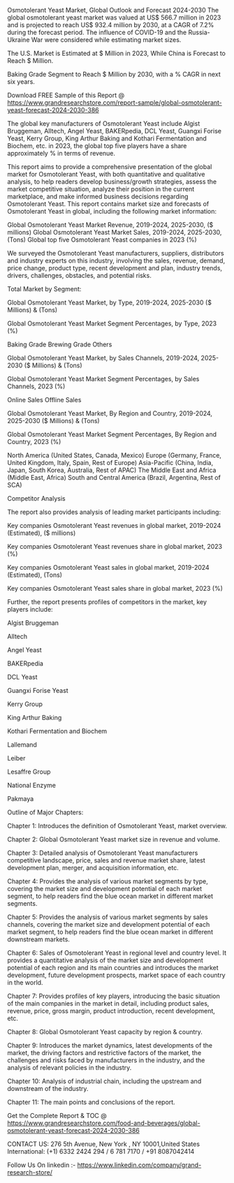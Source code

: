 Osmotolerant Yeast Market, Global Outlook and Forecast 2024-2030
The global osmotolerant yeast market was valued at US$ 566.7 million in 2023 and is projected to reach US$ 932.4 million by 2030, at a CAGR of 7.2% during the forecast period. The influence of COVID-19 and the Russia-Ukraine War were considered while estimating market sizes.

The U.S. Market is Estimated at $ Million in 2023, While China is Forecast to Reach $ Million.

Baking Grade Segment to Reach $ Million by 2030, with a % CAGR in next six years.

Download FREE Sample of this Report @ https://www.grandresearchstore.com/report-sample/global-osmotolerant-yeast-forecast-2024-2030-386

The global key manufacturers of Osmotolerant Yeast include Algist Bruggeman, Alltech, Angel Yeast, BAKERpedia, DCL Yeast, Guangxi Forise Yeast, Kerry Group, King Arthur Baking and Kothari Fermentation and Biochem, etc. in 2023, the global top five players have a share approximately % in terms of revenue.

This report aims to provide a comprehensive presentation of the global market for Osmotolerant Yeast, with both quantitative and qualitative analysis, to help readers develop business/growth strategies, assess the market competitive situation, analyze their position in the current marketplace, and make informed business decisions regarding Osmotolerant Yeast. This report contains market size and forecasts of Osmotolerant Yeast in global, including the following market information:

Global Osmotolerant Yeast Market Revenue, 2019-2024, 2025-2030, ($ millions)
Global Osmotolerant Yeast Market Sales, 2019-2024, 2025-2030, (Tons)
Global top five Osmotolerant Yeast companies in 2023 (%)

We surveyed the Osmotolerant Yeast manufacturers, suppliers, distributors and industry experts on this industry, involving the sales, revenue, demand, price change, product type, recent development and plan, industry trends, drivers, challenges, obstacles, and potential risks.

Total Market by Segment:

Global Osmotolerant Yeast Market, by Type, 2019-2024, 2025-2030 ($ Millions) & (Tons)

Global Osmotolerant Yeast Market Segment Percentages, by Type, 2023 (%)

Baking Grade
Brewing Grade
Others

Global Osmotolerant Yeast Market, by Sales Channels, 2019-2024, 2025-2030 ($ Millions) & (Tons)

Global Osmotolerant Yeast Market Segment Percentages, by Sales Channels, 2023 (%)

Online Sales
Offline Sales

Global Osmotolerant Yeast Market, By Region and Country, 2019-2024, 2025-2030 ($ Millions) & (Tons)

Global Osmotolerant Yeast Market Segment Percentages, By Region and Country, 2023 (%)

North America (United States, Canada, Mexico)
Europe (Germany, France, United Kingdom, Italy, Spain, Rest of Europe)
Asia-Pacific (China, India, Japan, South Korea, Australia, Rest of APAC)
The Middle East and Africa (Middle East, Africa)
South and Central America (Brazil, Argentina, Rest of SCA)

Competitor Analysis

The report also provides analysis of leading market participants including:

Key companies Osmotolerant Yeast revenues in global market, 2019-2024 (Estimated), ($ millions)

Key companies Osmotolerant Yeast revenues share in global market, 2023 (%)

Key companies Osmotolerant Yeast sales in global market, 2019-2024 (Estimated), (Tons)

Key companies Osmotolerant Yeast sales share in global market, 2023 (%)

Further, the report presents profiles of competitors in the market, key players include:

Algist Bruggeman

Alltech

Angel Yeast

BAKERpedia

DCL Yeast

Guangxi Forise Yeast

Kerry Group

King Arthur Baking

Kothari Fermentation and Biochem

Lallemand

Leiber

Lesaffre Group

National Enzyme

Pakmaya

Outline of Major Chapters:

Chapter 1: Introduces the definition of Osmotolerant Yeast, market overview.

Chapter 2: Global Osmotolerant Yeast market size in revenue and volume.

Chapter 3: Detailed analysis of Osmotolerant Yeast manufacturers competitive landscape, price, sales and revenue market share, latest development plan, merger, and acquisition information, etc.

Chapter 4: Provides the analysis of various market segments by type, covering the market size and development potential of each market segment, to help readers find the blue ocean market in different market segments.

Chapter 5: Provides the analysis of various market segments by sales channels, covering the market size and development potential of each market segment, to help readers find the blue ocean market in different downstream markets.

Chapter 6: Sales of Osmotolerant Yeast in regional level and country level. It provides a quantitative analysis of the market size and development potential of each region and its main countries and introduces the market development, future development prospects, market space of each country in the world.

Chapter 7: Provides profiles of key players, introducing the basic situation of the main companies in the market in detail, including product sales, revenue, price, gross margin, product introduction, recent development, etc.

Chapter 8: Global Osmotolerant Yeast capacity by region & country.

Chapter 9: Introduces the market dynamics, latest developments of the market, the driving factors and restrictive factors of the market, the challenges and risks faced by manufacturers in the industry, and the analysis of relevant policies in the industry.

Chapter 10: Analysis of industrial chain, including the upstream and downstream of the industry.

Chapter 11: The main points and conclusions of the report.

Get the Complete Report & TOC @ https://www.grandresearchstore.com/food-and-beverages/global-osmotolerant-yeast-forecast-2024-2030-386

CONTACT US:
276 5th Avenue, New York , NY 10001,United States
International: (+1) 6332 2424 294 / 6 781 7170 / +91 8087042414

Follow Us On linkedin :- https://www.linkedin.com/company/grand-research-store/
